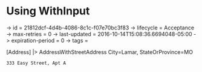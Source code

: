 # Using WithInput

-> id = 21812dcf-4d4b-4086-8c1c-f07e70bc3f83
-> lifecycle = Acceptance
-> max-retries = 0
-> last-updated = 2016-10-14T15:08:36.6694048-05:00
-> expiration-period = 0
-> tags = 

[Address]
|> AddressWithStreetAddress City=Lamar, StateOrProvince=MO
``` street
333 Easy Street, Apt A
```

~~~
